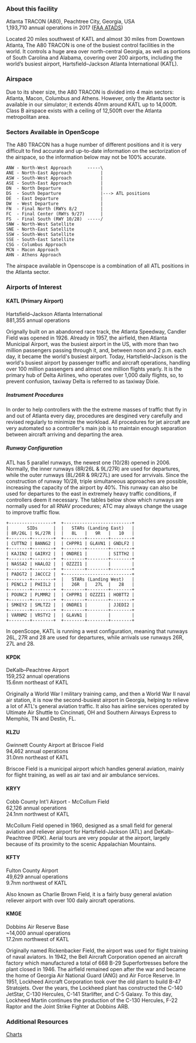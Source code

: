 ### About this facility
Atlanta TRACON (A80), Peachtree City, Georgia, USA  
1,193,710 annual operations in 2017 ([FAA ATADS](https://aspm.faa.gov/opsnet/sys/Tracon.asp))

Located 20 miles southwest of KATL and almost 30 miles from Downtown Atlanta, The A80 TRACON is one of the busiest control facilities in the world. It controls a huge area over north-central Georgia, as well as portions of South Carolina and Alabama, covering over 200 airports, including the world’s busiest airport, Hartsfield–Jackson Atlanta International (KATL).

### Airspace
Due to its sheer size, the A80 TRACON is divided into 4 main sectors: Atlanta, Macon, Columbus and Athens. However, only the Atlanta sector is available in our simulator; it extends 40nm around KATL up to 14,000ft. Class B airspace exists with a ceiling of 12,500ft over the Atlanta metropolitan area.

### Sectors Available in OpenScope
The A80 TRACON has a huge number of different positions and it is very difficult to find accurate and up-to-date information on the sectorization of the airspace, so the information below may not be 100% accurate.
```
ANW - North-West Approach      -----\
ANE - North-East Approach           |
ASW - South-West Approach           |
ASE - South-East Approach           |
DN  - North Departure               |
DS  - South Departure               |---> ATL positions
DE  - East Departure                |
DW  - West Departure                |
FN  - Final North (RWYs 8/2         |
FC  - Final Center (RWYs 9/27)      |
FS  - Final South (RWY 10/28)  -----/
SNW - North-West Satellite
SNE - North-East Satellite
SSW - South-West Satellite
SSE - South-East Satellite
CSG - Columbus Approach
MCN - Macon Approach
AHN - Athens Approach
```
The airspace available in Openscope is a combination of all ATL positions in the Atlanta sector.

### Airports of Interest

#### KATL (Primary Airport)
Hartsfield–Jackson Atlanta International  
881,355 annual operations

Orignally built on an abandoned race track, the Atlanta Speedway, Candler Field was opened in 1926. Already in 1957, the airfield, then Atlanta Municipal Airport, was the busiest airport in the US, with more than two million passengers passing through it, and, between noon and 2 p.m. each day, it became the world's busiest airport. Today, Hartsfield–Jackson is the world's busiest airport by passenger traffic and aircraft operations, handling over 100 million passengers and almsot one million flights yearly. It is the primary hub of Delta Airlines, who operates over 1,000 daily flights, so, to prevent confusion, taxiway Delta is referred to as taxiway Dixie.

##### Instrument Procedures
In order to help controllers with the the extreme masses of traffic that fly in and out of Atlanta every day, procedures are desgined very carefully and revised regularly to minimize the workload. All procedures for jet aircraft are very automated so a controller's main job is to maintain enough separation between aircraft arriving and departing the area.

##### Runway Configuration
ATL has 5 parallel runways, the newest one (10/28) opened in 2006. Normally, the inner runways (8R/26L & 9L/27R) are used for departures, while the outer runways (8L/26R & 9R/27L) are used for arrvivals. Since the construction of runway 10/28, triple simultaneous approaches are possible, increasing the capacity of the airport by 40%. This runway can also be used for departures to the east in extremely heavy traffic conditions, if controllers deem it necessary. The tables below show which runways are normally used for all RNAV procedures; ATC may always change the usage to improve traffic flow.
```
+-----------------+  +--------------------------+
|       SIDs      |  |   STARs (Landing East)   |
| 8R/26L | 9L/27R |  |   8L   |   9R   |   10   |
+--------+--------+  +--------+--------+--------+
| CUTTN2 | BANNG2 |  | CHPPR1 | GLAVN1 | GNDLF2 |
+--------+--------+  +--------+--------+--------+
| KAJIN2 | GAIRY2 |  | ONDRE1 |        | SITTH2 |
+--------+--------+  +--------+--------+--------+
| NASSA2 | HAALO2 |  | OZZZI1 |        |        |
+--------+--------+  +--------+--------+--------+
| PADGT2 | JACCC2 |  +--------------------------+
+--------+--------+  |   STARs (Landing West)   |
| PENCL2 | PHIIL2 |  |   26R  |   27L  |   28   |
+--------+--------+  +--------+--------+--------+
| POUNC2 | PLMMR2 |  | CHPPR1 | OZZZI1 | HOBTT2 |
+--------+--------+  +--------+--------+--------+
| SMKEY2 | SMLTZ2 |  | ONDRE1 |        | JJEDI2 |
+--------+--------+  +--------+--------+--------+
| VARNM2 | VRSTY2 |  | GLAVN1 |        |        |
+--------+--------+  +--------+--------+--------+
```
In openScope, KATL is running a west configuration, meaning that runways 26L, 27R and 28 are used for departures, while arrivals use runways 26R, 27L and 28.

#### KPDK
DeKalb–Peachtree Airport  
159,252 annual operations  
15.6nm northeast of KATL

Originally a World War I military training camp, and then a World War II naval air station, it is now the second-busiest airport in Georgia, helping to relieve a lot of ATL's general aviation traffic. It also has airline services operated by Ultimate Air Shuttle to Cincinnati, OH and Southern Airways Express to Memphis, TN and Destin, FL.

#### KLZU
Gwinnett County Airport at Briscoe Field  
94,462 annual operations  
31.0nm northeast of KATL

Briscoe Field is a municipal airport which handles general aviation, mainly for flight training, as well as air taxi and air ambulance services.

#### KRYY
Cobb County Int'l Airport - McCollum Field  
62,126 annual operations  
24.1nm northwest of KATL

McCollum Field opened in 1960, designed as a small field for general aviation and reliever airport for Hartsfield-Jackson (ATL) and DeKalb-Peachtree (PDK). Aerial tours are very popular at the airport, largely because of its proximity to the scenic Appalachian Mountains.

#### KFTY
Fulton County Airport  
49,629 annual operations  
9.7nm northwest of KATL

Also known as Charlie Brown Field, it is a fairly busy general aviation reliever airport with over 100 daily aircraft operations.

#### KMGE
Dobbins Air Reserve Base  
~14,000 annual operations  
17.2nm northwest of KATL

Originally named Rickenbacker Field, the airport was used for flight training of naval aviators. In 1942, the Bell Aircraft Corporation opened an aircraft factory which manufactured a total of 668 B-29 Superfortresses before the plant closed in 1946. The airfield remained open after the war and became the home of Georgia Air National Guard (ANG) and Air Force Reserve. In 1951, Lockheed Aircraft Corporation took over the old plant to build B-47 Stratojets. Over the years, the Lockheed plant has constructed the C-140 JetStar, C-130 Hercules, C-141 Starlifter, and C-5 Galaxy. To this day, Lockheed Martin continues the production of the C-130 Hercules, F-22 Raptor and the Joint Strike Fighter at Dobbins ARB.

### Additional Resources
[Charts](https://skyvector.com/airport/ATL/Hartsfield-Jackson-Atlanta-International-Airport)
